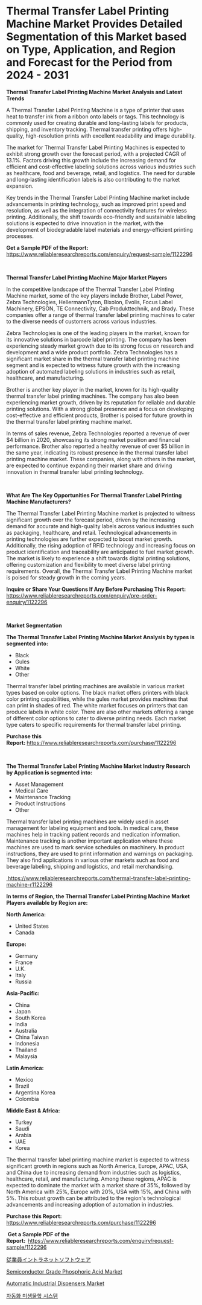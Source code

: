<p><h1>Thermal Transfer Label Printing Machine Market Provides Detailed Segmentation of this Market based on Type, Application, and Region and Forecast for the Period from 2024 - 2031</h1></p><p><strong>Thermal Transfer Label Printing Machine Market Analysis and Latest Trends</strong></p>
<p><p>A Thermal Transfer Label Printing Machine is a type of printer that uses heat to transfer ink from a ribbon onto labels or tags. This technology is commonly used for creating durable and long-lasting labels for products, shipping, and inventory tracking. Thermal transfer printing offers high-quality, high-resolution prints with excellent readability and image durability.</p><p>The market for Thermal Transfer Label Printing Machines is expected to exhibit strong growth over the forecast period, with a projected CAGR of 13.1%. Factors driving this growth include the increasing demand for efficient and cost-effective labeling solutions across various industries such as healthcare, food and beverage, retail, and logistics. The need for durable and long-lasting identification labels is also contributing to the market expansion.</p><p>Key trends in the Thermal Transfer Label Printing Machine market include advancements in printing technology, such as improved print speed and resolution, as well as the integration of connectivity features for wireless printing. Additionally, the shift towards eco-friendly and sustainable labeling solutions is expected to drive innovation in the market, with the development of biodegradable label materials and energy-efficient printing processes.</p></p>
<p><strong>Get a Sample PDF of the Report:&nbsp;</strong> <a href="https://www.reliableresearchreports.com/enquiry/request-sample/1122296">https://www.reliableresearchreports.com/enquiry/request-sample/1122296</a></p>
<p>&nbsp;</p>
<p><strong>Thermal Transfer Label Printing Machine Major Market Players</strong></p>
<p><p>In the competitive landscape of the Thermal Transfer Label Printing Machine market, some of the key players include Brother, Label Power, Zebra Technologies, HellermannTyton, Bixolon, Evolis, Focus Label Machinery, EPSON, TE Connectivity, Cab Produkttechnik, and Brady. These companies offer a range of thermal transfer label printing machines to cater to the diverse needs of customers across various industries.</p><p>Zebra Technologies is one of the leading players in the market, known for its innovative solutions in barcode label printing. The company has been experiencing steady market growth due to its strong focus on research and development and a wide product portfolio. Zebra Technologies has a significant market share in the thermal transfer label printing machine segment and is expected to witness future growth with the increasing adoption of automated labeling solutions in industries such as retail, healthcare, and manufacturing.</p><p>Brother is another key player in the market, known for its high-quality thermal transfer label printing machines. The company has also been experiencing market growth, driven by its reputation for reliable and durable printing solutions. With a strong global presence and a focus on developing cost-effective and efficient products, Brother is poised for future growth in the thermal transfer label printing machine market.</p><p>In terms of sales revenue, Zebra Technologies reported a revenue of over $4 billion in 2020, showcasing its strong market position and financial performance. Brother also reported a healthy revenue of over $5 billion in the same year, indicating its robust presence in the thermal transfer label printing machine market. These companies, along with others in the market, are expected to continue expanding their market share and driving innovation in thermal transfer label printing technology.</p></p>
<p>&nbsp;</p>
<p><strong>What Are The Key Opportunities For Thermal Transfer Label Printing Machine Manufacturers?</strong></p>
<p><p>The Thermal Transfer Label Printing Machine market is projected to witness significant growth over the forecast period, driven by the increasing demand for accurate and high-quality labels across various industries such as packaging, healthcare, and retail. Technological advancements in printing technologies are further expected to boost market growth. Additionally, the rising adoption of RFID technology and increasing focus on product identification and traceability are anticipated to fuel market growth. The market is likely to experience a shift towards digital printing solutions, offering customization and flexibility to meet diverse label printing requirements. Overall, the Thermal Transfer Label Printing Machine market is poised for steady growth in the coming years.</p></p>
<p><strong>Inquire or Share Your Questions If Any Before Purchasing This Report:</strong> <a href="https://www.reliableresearchreports.com/enquiry/pre-order-enquiry/1122296">https://www.reliableresearchreports.com/enquiry/pre-order-enquiry/1122296</a></p>
<p>&nbsp;</p>
<p><strong>Market Segmentation</strong></p>
<p><strong>The Thermal Transfer Label Printing Machine Market Analysis by types is segmented into:</strong></p>
<p><ul><li>Black</li><li>Gules</li><li>White</li><li>Other</li></ul></p>
<p><p>Thermal transfer label printing machines are available in various market types based on color options. The black market offers printers with black color printing capabilities, while the gules market provides machines that can print in shades of red. The white market focuses on printers that can produce labels in white color. There are also other markets offering a range of different color options to cater to diverse printing needs. Each market type caters to specific requirements for thermal transfer label printing.</p></p>
<p><strong>Purchase this Report:&nbsp;</strong><a href="https://www.reliableresearchreports.com/purchase/1122296">https://www.reliableresearchreports.com/purchase/1122296</a></p>
<p>&nbsp;</p>
<p><strong>The Thermal Transfer Label Printing Machine Market Industry Research by Application is segmented into:</strong></p>
<p><ul><li>Asset Management</li><li>Medical Care</li><li>Maintenance Tracking</li><li>Product Instructions</li><li>Other</li></ul></p>
<p><p>Thermal transfer label printing machines are widely used in asset management for labeling equipment and tools. In medical care, these machines help in tracking patient records and medication information. Maintenance tracking is another important application where these machines are used to mark service schedules on machinery. In product instructions, they are used to print information and warnings on packaging. They also find applications in various other markets such as food and beverage labeling, shipping and logistics, and retail merchandising.</p></p>
<p><a href="https://www.reliableresearchreports.com/thermal-transfer-label-printing-machine-r1122296">&nbsp;https://www.reliableresearchreports.com/thermal-transfer-label-printing-machine-r1122296</a></p>
<p><strong>In terms of Region, the Thermal Transfer Label Printing Machine Market Players available by Region are:</strong></p>
<p>
    <p> <strong> North America: </strong>
        <ul>
            <li>United States</li>
            <li>Canada</li>
        </ul>
        </p> 
    <p> <strong> Europe: </strong>
        <ul>
            <li>Germany</li>
            <li>France</li>
            <li>U.K.</li>
            <li>Italy</li>
            <li>Russia</li>
        </ul>
        </p> 
    <p> <strong> Asia-Pacific: </strong>
        <ul>
            <li>China</li>
            <li>Japan</li>
            <li>South Korea</li>
            <li>India</li>
            <li>Australia</li>
            <li>China Taiwan</li>
            <li>Indonesia</li>
            <li>Thailand</li>
            <li>Malaysia</li>
        </ul>
        </p> 
    <p> <strong> Latin America: </strong>
        <ul>
            <li>Mexico</li>
            <li>Brazil</li>
            <li>Argentina Korea</li>
            <li>Colombia</li>
        </ul>
        </p> 
    <p> <strong> Middle East & Africa: </strong>
        <ul>
            <li>Turkey</li>
            <li>Saudi</li>
            <li>Arabia</li>
            <li>UAE</li>
            <li>Korea</li>
        </ul>
    </p>
    </p>
<p><p>The thermal transfer label printing machine market is expected to witness significant growth in regions such as North America, Europe, APAC, USA, and China due to increasing demand from industries such as logistics, healthcare, retail, and manufacturing. Among these regions, APAC is expected to dominate the market with a market share of 35%, followed by North America with 25%, Europe with 20%, USA with 15%, and China with 5%. This robust growth can be attributed to the region's technological advancements and increasing adoption of automation in industries.</p></p>
<p><strong>Purchase this Report: </strong><a href="https://www.reliableresearchreports.com/purchase/1122296">https://www.reliableresearchreports.com/purchase/1122296</a></p>
<p>&nbsp;<strong>Get a Sample PDF of the Report:&nbsp;&nbsp;</strong><a href="https://www.reliableresearchreports.com/enquiry/request-sample/1122296">https://www.reliableresearchreports.com/enquiry/request-sample/1122296</a></p>
<p><strong></strong></p>
<p><p><a href="https://github.com/mreklxf44233/Market-Research-Report-List-1/blob/main/240151146234.md">従業員イントラネットソフトウェア</a></p><p><a href="https://issuu.com/reportprime-2/docs/semiconductor-grade-phosphoric-acid-market-size-20">Semiconductor Grade Phosphoric Acid Market</a></p><p><a href="https://github.com/CliffMedina6/Market-Research-Report-List-4/blob/main/automatic-industrial-dispensers-market.md">Automatic Industrial Dispensers Market</a></p><p><a href="https://github.com/oajzkywllm460/Market-Research-Report-List-1/blob/main/957673942192.md">자동화 미생물학 시스템</a></p></p>